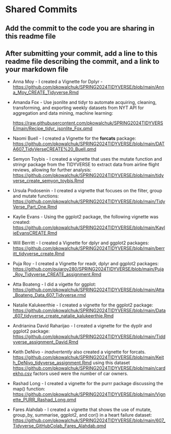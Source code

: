 # Shared Commits

## Add the commit to the code you are sharing in this readme file

## After submitting your commit, add a line to this readme file describing the commit, and a link to your markdown file

-   Anna Moy - I created a Vignette for Dplyr - <https://github.com/pkowalchuk/SPRING2024TIDYVERSE/blob/main/Anna_Moy_CREATE_Tidyverse.Rmd>

-   Amanda Fox - Use jsonlite and tidyr to automate acquiring, cleaning, transforming, and exporting weekly datasets from NYT API for aggregation and data mining, machine learning:

    <https://raw.githubusercontent.com/pkowalchuk/SPRING2024TIDYVERSE/main/Recipe_tidyr_jsonlite_Fox.qmd>

-   Naomi Buell - I created a Vignette for the **forcats** package: <https://github.com/pkowalchuk/SPRING2024TIDYVERSE/blob/main/DATA607_TidyVerseCREATE%20_Buell.qmd>

-   Semyon Toybis - I created a vignette that uses the mutate function and stringr package from the TIDYVERSE to extract data from airline flight reviews, allowing for further analysis: <https://github.com/pkowalchuk/SPRING2024TIDYVERSE/blob/main/tidyverse_create_semyon_toybis.Rmd>

-   Ursula Podosenin - I created a vignette that focuses on the filter, group and mutate functions: <https://github.com/pkowalchuk/SPRING2024TIDYVERSE/blob/main/TidyVerse_Part_One.Rmd>

-   Kaylie Evans - Using the ggplot2 package, the following vignette was created: <https://github.com/pkowalchuk/SPRING2024TIDYVERSE/blob/main/KaylieEvansCREATE.Rmd>

-   Will Berritt - I created a Vignette for dplyr and ggplot2 packages: <https://github.com/pkowalchuk/SPRING2024TIDYVERSE/blob/main/berritt_tidyverse_create.Rmd>

-   Puja Roy - I created a Vignette for readr, dplyr and ggplot2 packages: <https://github.com/pujaroy280/SPRING2024TIDYVERSE/blob/main/Puja_Roy_Tidyverse_CREATE_assignment.Rmd>

-   Atta Boateng - I did a vigette for ggplot: <https://github.com/pkowalchuk/SPRING2024TIDYVERSE/blob/main/Atta_Boateng_Data_607_Tidyverse.rmd>

-   Natalie Kalukeerthie - I created a vignette for the ggplot2 package: <https://github.com/pkowalchuk/SPRING2024TIDYVERSE/blob/main/Data_607_tidyverse_create_natalie_kalukeerthie.Rmd>

-   Andrianina David Raharijao - I created a vignette for the dyplir and ggplot2 package: <https://github.com/pkowalchuk/SPRING2024TIDYVERSE/blob/main/Tiddyverse_assignment_David.Rmd>

-   Keith DeNivo - *inadvertently* also created a vignette for forcats. <https://github.com/pkowalchuk/SPRING2024TIDYVERSE/blob/main/Keith_DeNivo_tidyverse_assignment.Rmd> using this dataset <https://github.com/pkowalchuk/SPRING2024TIDYVERSE/blob/main/cardekho.csv> factors used were the number of car owners.

-   Rashad Long - I created a vignette for the purrr package discussing the map() function: <https://github.com/pkowalchuk/SPRING2024TIDYVERSE/blob/main/Vignette_PURR_Rashad_Long.qmd>

-   Fares Alahdab - I created a vignette that shows the use of mutate, group_by, summarise, ggplot2, and cor() in a heart failure dataset: <https://github.com/pkowalchuk/SPRING2024TIDYVERSE/blob/main/607_Tidyverse_GitHubColab_Fares_Alahdab.qmd>